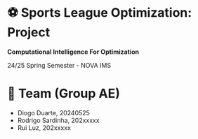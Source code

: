 # ⚽ Sports League Optimization: Project
**Computational Intelligence For Optimization**

24/25 Spring Semester - NOVA IMS

# 👥 Team (Group AE)
- Diogo Duarte, 20240525
- Rodrigo Sardinha, 202xxxxx
- Rui Luz, 202xxxxx
